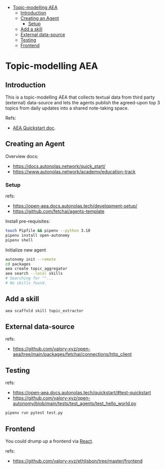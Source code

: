 - [Topic-modelling AEA](#topic-modelling-aea)
  - [Introduction](#introduction)
  - [Creating an Agent](#creating-an-agent)
    - [Setup](#setup)
  - [Add a skill](#add-a-skill)
  - [External data-source](#external-data-source)
  - [Testing](#testing)
  - [Frontend](#frontend)

# Topic-modelling AEA

## Introduction

This is a topic-modelling AEA that collects textual data from third party (external) data-source and lets the agents publish the agreed-upon top 3 topics from daily updates into a shared note-taking space.

Refs:
- [AEA Quickstart doc](docs/aea-quickstart.md).

## Creating an Agent

Overview docs:
- https://docs.autonolas.network/quick_start/
- https://www.autonolas.network/academy/education-track

### Setup

refs: 
- https://open-aea.docs.autonolas.tech/development-setup/
- https://github.com/fetchai/agents-template


Install pre-requisites:

```sh
touch Pipfile && pipenv --python 3.10
pipenv install open-autonomy
pipenv shell
```

Initialize new agent
```sh
autonomy init --remote
cd packages
aea create topic_aggregator
aea search --local skills
# Searching for ""...
# No skills found.
```

## Add a skill

```sh
aea scaffold skill topic_extractor

```

## External data-source

refs:
- https://github.com/valory-xyz/open-aea/tree/main/packages/fetchai/connections/http_client

## Testing

refs:
- https://open-aea.docs.autonolas.tech/quickstart/#test-quickstart
- https://github.com/valory-xyz/open-autonomy/blob/main/tests/test_agents/test_hello_world.py

```sh
pipenv run pytest test.py
```

## Frontend

You could drump up a frontend via [React](https://reactjs.org/).

refs:
- https://github.com/valory-xyz/ethlisbon/tree/master/frontend

